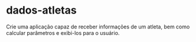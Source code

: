 # dados-atletas
 Crie uma aplicação capaz de receber informações de um atleta, bem como calcular parâmetros e exibi-los para o usuário.
